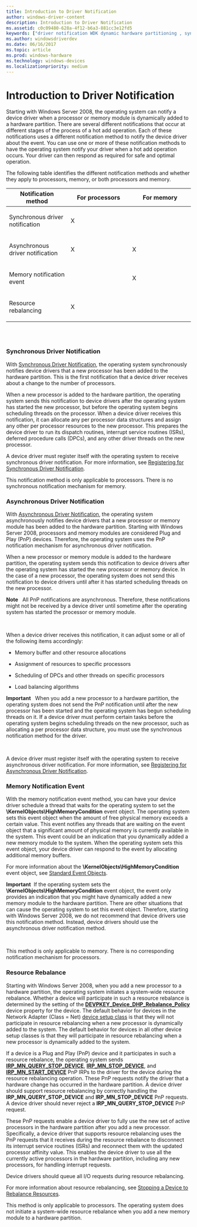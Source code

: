 ```yaml
---
title: Introduction to Driver Notification
author: windows-driver-content
description: Introduction to Driver Notification
ms.assetid: c0c09480-628a-4f12-b6a3-881cc3e12fd5
keywords: ["driver notification WDK dynamic hardware partitioning , synchronous", "driver notification WDK dynamic hardware partitioning , asynchronous", "driver notification WDK dynamic hardware partitioning , memory notification"]
ms.author: windowsdriverdev
ms.date: 06/16/2017
ms.topic: article
ms.prod: windows-hardware
ms.technology: windows-devices
ms.localizationpriority: medium
---
```


# Introduction to Driver Notification


Starting with Windows Server 2008, the operating system can notify a device driver when a processor or memory module is dynamically added to a hardware partition. There are several different notifications that occur at different stages of the process of a hot add operation. Each of these notifications uses a different notification method to notify the device driver about the event. You can use one or more of these notification methods to have the operating system notify your driver when a hot add operation occurs. Your driver can then respond as required for safe and optimal operation.

The following table identifies the different notification methods and whether they apply to processors, memory, or both processors and memory.

<table>
<colgroup>
<col width="33%" />
<col width="33%" />
<col width="33%" />
</colgroup>
<thead>
<tr class="header">
<th>Notification method</th>
<th>For processors</th>
<th>For memory</th>
</tr>
</thead>
<tbody>
<tr class="odd">
<td><p>Synchronous driver notification</p></td>
<td><p>X</p></td>
<td></td>
</tr>
<tr class="even">
<td><p>Asynchronous driver notification</p></td>
<td><p>X</p></td>
<td><p>X</p></td>
</tr>
<tr class="odd">
<td><p>Memory notification event</p></td>
<td></td>
<td><p>X</p></td>
</tr>
<tr class="even">
<td><p>Resource rebalancing</p></td>
<td><p>X</p></td>
<td></td>
</tr>
</tbody>
</table>

 

```

```

### Synchronous Driver Notification

With [Synchronous Driver Notification](synchronous-driver-notification.md), the operating system synchronously notifies device drivers that a new processor has been added to the hardware partition. This is the first notification that a device driver receives about a change to the number of processors.

When a new processor is added to the hardware partition, the operating system sends this notification to device drivers after the operating system has started the new processor, but before the operating system begins scheduling threads on the processor. When a device driver receives this notification, it can allocate any per processor data structures and assign any other per processor resources to the new processor. This prepares the device driver to run its dispatch routines, interrupt service routines (ISRs), deferred procedure calls (DPCs), and any other driver threads on the new processor.

A device driver must register itself with the operating system to receive synchronous driver notification. For more information, see [Registering for Synchronous Driver Notification](registering-for-synchronous-driver-notification.md).

This notification method is only applicable to processors. There is no synchronous notification mechanism for memory.

### Asynchronous Driver Notification

With [Asynchronous Driver Notification](asynchronous-driver-notification.md), the operating system asynchronously notifies device drivers that a new processor or memory module has been added to the hardware partition. Starting with Windows Server 2008, processors and memory modules are considered Plug and Play (PnP) devices. Therefore, the operating system uses the PnP notification mechanism for asynchronous driver notification.

When a new processor or memory module is added to the hardware partition, the operating system sends this notification to device drivers after the operating system has started the new processor or memory device. In the case of a new processor, the operating system does not send this notification to device drivers until after it has started scheduling threads on the new processor.

**Note**   All PnP notifications are asynchronous. Therefore, these notifications might not be received by a device driver until sometime after the operating system has started the processor or memory module.

 

When a device driver receives this notification, it can adjust some or all of the following items accordingly:

-   Memory buffer and other resource allocations

-   Assignment of resources to specific processors

-   Scheduling of DPCs and other threads on specific processors

-   Load balancing algorithms

**Important**   When you add a new processor to a hardware partition, the operating system does not send the PnP notification until after the new processor has been started and the operating system has begun scheduling threads on it. If a device driver must perform certain tasks before the operating system begins scheduling threads on the new processor, such as allocating a per processor data structure, you must use the synchronous notification method for the driver.

 

A device driver must register itself with the operating system to receive asynchronous driver notification. For more information, see [Registering for Asynchronous Driver Notification](registering-for-asynchronous-driver-notification.md).

### Memory Notification Event

With the memory notification event method, you can have your device driver schedule a thread that waits for the operating system to set the **\\KernelObjects\\HighMemoryCondition** event object. The operating system sets this event object when the amount of free physical memory exceeds a certain value. This event notifies any threads that are waiting on the event object that a significant amount of physical memory is currently available in the system. This event could be an indication that you dynamically added a new memory module to the system. When the operating system sets this event object, your device driver can respond to the event by allocating additional memory buffers.

For more information about the **\\KernelObjects\\HighMemoryCondition** event object, see [Standard Event Objects](standard-event-objects.md).

**Important**  If the operating system sets the **\\KernelObjects\\HighMemoryCondition** event object, the event only provides an indication that you might have dynamically added a new memory module to the hardware partition. There are other situations that can cause the operating system to set this event object. Therefore, starting with Windows Server 2008, we do not recommend that device drivers use this notification method. Instead, device drivers should use the asynchronous driver notification method.

 

This method is only applicable to memory. There is no corresponding notification mechanism for processors.

### Resource Rebalance

Starting with Windows Server 2008, when you add a new processor to a hardware partition, the operating system initiates a system-wide resource rebalance. Whether a device will participate in such a resource rebalance is determined by the setting of the [**DEVPKEY\_Device\_DHP\_Rebalance\_Policy**](https://msdn.microsoft.com/library/windows/hardware/ff542423) device property for the device. The default behavior for devices in the Network Adapter (Class = Net) [device setup class](https://msdn.microsoft.com/library/windows/hardware/ff541509) is that they will not participate in resource rebalancing when a new processor is dynamically added to the system. The default behavior for devices in all other device setup classes is that they will participate in resource rebalancing when a new processor is dynamically added to the system.

If a device is a Plug and Play (PnP) device and it participates in such a resource rebalance, the operating system sends [**IRP\_MN\_QUERY\_STOP\_DEVICE**](https://msdn.microsoft.com/library/windows/hardware/ff551725), [**IRP\_MN\_STOP\_DEVICE**](https://msdn.microsoft.com/library/windows/hardware/ff551755), and [**IRP\_MN\_START\_DEVICE**](https://msdn.microsoft.com/library/windows/hardware/ff551749) PnP IRPs to the driver for the device during the resource rebalancing operation. These PnP requests notify the driver that a hardware change has occurred in the hardware partition. A device driver should support resource rebalancing by correctly handling the **IRP\_MN\_QUERY\_STOP\_DEVICE** and **IRP\_MN\_STOP\_DEVICE** PnP requests. A device driver should never reject a **IRP\_MN\_QUERY\_STOP\_DEVICE** PnP request.

These PnP requests enable a device driver to fully use the new set of active processors in the hardware partition after you add a new processor. Specifically, a device driver that supports resource rebalancing uses the PnP requests that it receives during the resource rebalance to disconnect its interrupt service routines (ISRs) and reconnect them with the updated processor affinity value. This enables the device driver to use all the currently active processors in the hardware partition, including any new processors, for handling interrupt requests.

Device drivers should queue all I/O requests during resource rebalancing.

For more information about resource rebalancing, see [Stopping a Device to Rebalance Resources](stopping-a-device-to-rebalance-resources.md).

This method is only applicable to processors. The operating system does not initiate a system-wide resource rebalance when you add a new memory module to a hardware partition.

 

 




